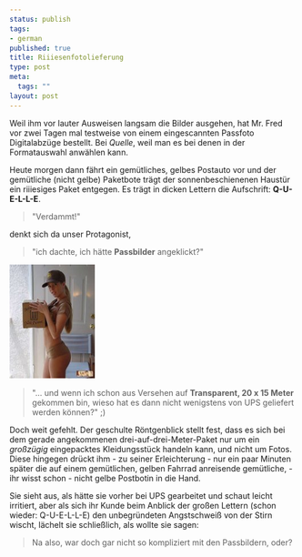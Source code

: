 ```yaml
--- 
status: publish
tags: 
- german
published: true
title: Riiiesenfotolieferung
type: post
meta: 
  tags: ""
layout: post
---
```

Weil ihm vor lauter Ausweisen langsam die Bilder ausgehen, hat Mr. Fred vor zwei Tagen mal testweise von einem eingescannten Passfoto Digitalabzüge bestellt. Bei <em>Quelle</em>, weil man es bei denen in der Formatauswahl anwählen kann.

Heute morgen dann fährt ein gemütliches, gelbes Postauto vor und der gemütliche (nicht gelbe) Paketbote trägt der sonnenbeschienenen Haustür ein riiiesiges Paket entgegen. Es trägt in dicken Lettern die Aufschrift: <strong>Q-U-E-L-L-E</strong>.

<blockquote>"Verdammt!"</blockquote>denkt sich da unser Protagonist, <blockquote>"ich dachte, ich hätte <strong>Passbilder</strong> angeklickt?"</blockquote>

<img src="/media/wp/usbchickklein.jpg" alt="UPS" class="alignleft border" /><blockquote>"... und wenn ich schon aus Versehen auf <strong>Transparent, 20 x 15 Meter</strong> gekommen bin, wieso hat es dann nicht wenigstens von UPS geliefert werden können?" ;)</blockquote>

Doch weit gefehlt. Der geschulte Röntgenblick stellt fest, dass es sich bei dem gerade angekommenen drei-auf-drei-Meter-Paket nur um ein <em>großzügig</em> eingepacktes Kleidungsstück handeln kann, und nicht um Fotos. Diese hingegen drückt ihm - zu seiner Erleichterung - nur ein paar Minuten später die auf einem gemütlichen, gelben Fahrrad anreisende gemütliche, - ihr wisst schon - nicht gelbe Postbotin in die Hand.

Sie sieht aus, als hätte sie vorher bei UPS gearbeitet und schaut leicht irritiert, aber als sich ihr Kunde beim Anblick der großen Lettern (schon wieder: Q-U-E-L-L-E) den unbegründeten Angstschweiß von der Stirn wischt, lächelt sie schließlich, als wollte sie sagen:

<blockquote>Na also, war doch gar nicht so kompliziert mit den Passbildern, oder?</blockquote>
